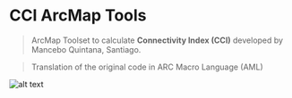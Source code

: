 # CCI ArcMap Tools

> ArcMap Toolset to calculate **Connectivity Index (CCI)** developed by Mancebo Quintana, Santiago.

> Translation of the original code in ARC Macro Language (AML)

![alt text](https://ibb.co/PMfNyFB)
